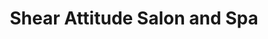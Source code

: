 ---
title: "Shear Attitude Salon and Spa"
url: /fort-myers/shear-attitude-salon-and-spa/
shop: hairdresser
---